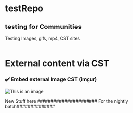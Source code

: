 # testRepo
## testing for Communities

Testing Images, gifs, mp4, CST sites
<br />
<br />



# External content via CST

### ✔️ Embed external Image CST (imgur)
![This is an image](https://i.imgur.com/8KpYb1J.jpeg)

New Stuff here ######################
For the nightly batch##############
